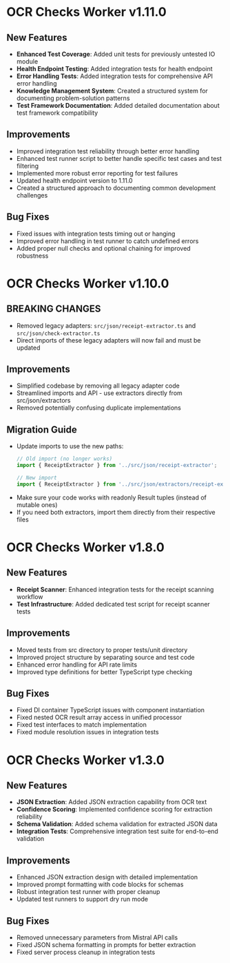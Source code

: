 # OCR Checks Worker v1.11.0

## New Features

- **Enhanced Test Coverage**: Added unit tests for previously untested IO module
- **Health Endpoint Testing**: Added integration tests for health endpoint
- **Error Handling Tests**: Added integration tests for comprehensive API error handling
- **Knowledge Management System**: Created a structured system for documenting problem-solution patterns
- **Test Framework Documentation**: Added detailed documentation about test framework compatibility

## Improvements

- Improved integration test reliability through better error handling
- Enhanced test runner script to better handle specific test cases and test filtering
- Implemented more robust error reporting for test failures
- Updated health endpoint version to 1.11.0
- Created a structured approach to documenting common development challenges

## Bug Fixes

- Fixed issues with integration tests timing out or hanging
- Improved error handling in test runner to catch undefined errors
- Added proper null checks and optional chaining for improved robustness

# OCR Checks Worker v1.10.0

## BREAKING CHANGES

- Removed legacy adapters: `src/json/receipt-extractor.ts` and `src/json/check-extractor.ts`
- Direct imports of these legacy adapters will now fail and must be updated

## Improvements

- Simplified codebase by removing all legacy adapter code
- Streamlined imports and API - use extractors directly from src/json/extractors
- Removed potentially confusing duplicate implementations

## Migration Guide

- Update imports to use the new paths:
  ```typescript
  // Old import (no longer works)
  import { ReceiptExtractor } from '../src/json/receipt-extractor';
  
  // New import
  import { ReceiptExtractor } from '../src/json/extractors/receipt-extractor';
  ```
- Make sure your code works with readonly Result tuples (instead of mutable ones)
- If you need both extractors, import them directly from their respective files

# OCR Checks Worker v1.8.0

## New Features

- **Receipt Scanner**: Enhanced integration tests for the receipt scanning workflow
- **Test Infrastructure**: Added dedicated test script for receipt scanner tests

## Improvements

- Moved tests from src directory to proper tests/unit directory
- Improved project structure by separating source and test code
- Enhanced error handling for API rate limits
- Improved type definitions for better TypeScript type checking

## Bug Fixes

- Fixed DI container TypeScript issues with component instantiation
- Fixed nested OCR result array access in unified processor
- Fixed test interfaces to match implementation
- Fixed module resolution issues in integration tests

# OCR Checks Worker v1.3.0

## New Features

- **JSON Extraction**: Added JSON extraction capability from OCR text
- **Confidence Scoring**: Implemented confidence scoring for extraction reliability
- **Schema Validation**: Added schema validation for extracted JSON data
- **Integration Tests**: Comprehensive integration test suite for end-to-end validation

## Improvements

- Enhanced JSON extraction design with detailed implementation
- Improved prompt formatting with code blocks for schemas
- Robust integration test runner with proper cleanup
- Updated test runners to support dry run mode

## Bug Fixes

- Removed unnecessary parameters from Mistral API calls
- Fixed JSON schema formatting in prompts for better extraction
- Fixed server process cleanup in integration tests